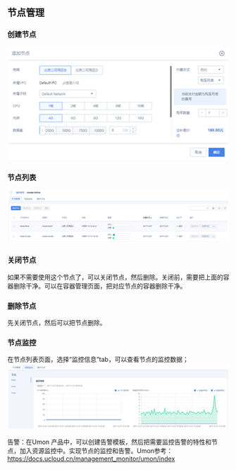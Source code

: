 ## 节点管理



### 创建节点

![](/images/guide/创建节点.png)

### 节点列表

![](/images/guide/节点列表.png)

### 关闭节点

如果不需要使用这个节点了，可以关闭节点，然后删除。关闭前，需要把上面的容器删除干净。可以在容器管理页面，把对应节点的容器删除干净。

### 删除节点

先关闭节点，然后可以把节点删除。

### 节点监控

在节点列表页面，选择“监控信息”tab，可以查看节点的监控数据； ![](/images/guide/节点监控.png)

告警：在Umon
产品中，可以创建告警模板，然后把需要监控告警的特性和节点，加入资源监控中。实现节点的监控和告警。Umon参考：<https://docs.ucloud.cn/management_monitor/umon/index>
